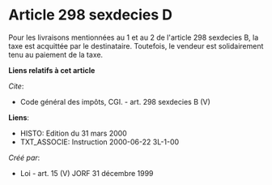# Article 298 sexdecies D

Pour les livraisons mentionnées au 1 et au 2 de l'article 298 sexdecies B, la taxe est acquittée par le destinataire.
Toutefois, le vendeur est solidairement tenu au paiement de la taxe.

**Liens relatifs à cet article**

_Cite_:

  - Code général des impôts, CGI. - art. 298 sexdecies B (V)

**Liens**:

  - HISTO: Edition du 31 mars 2000
  - TXT_ASSOCIE: Instruction 2000-06-22 3L-1-00

_Créé par_:

  - Loi - art. 15 (V) JORF 31 décembre 1999
